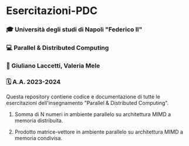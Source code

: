 # Esercitazioni-PDC

### 🎓 Università degli studi di Napoli "Federico II"

### 💻 Parallel & Distributed Computing

### 👥 Giuliano Laccetti, Valeria Mele

### 🗓️ A.A. 2023-2024

Questa repository contiene codice e documentazione di tutte le esercitazioni dell'insegnamento "Parallel & Distributed Computing".

1. Somma di N numeri in ambiente parallelo su architettura MIMD a memoria distribuita.

2. Prodotto matrice-vettore in ambiente parallelo su architettura MIMD a memoria condivisa.